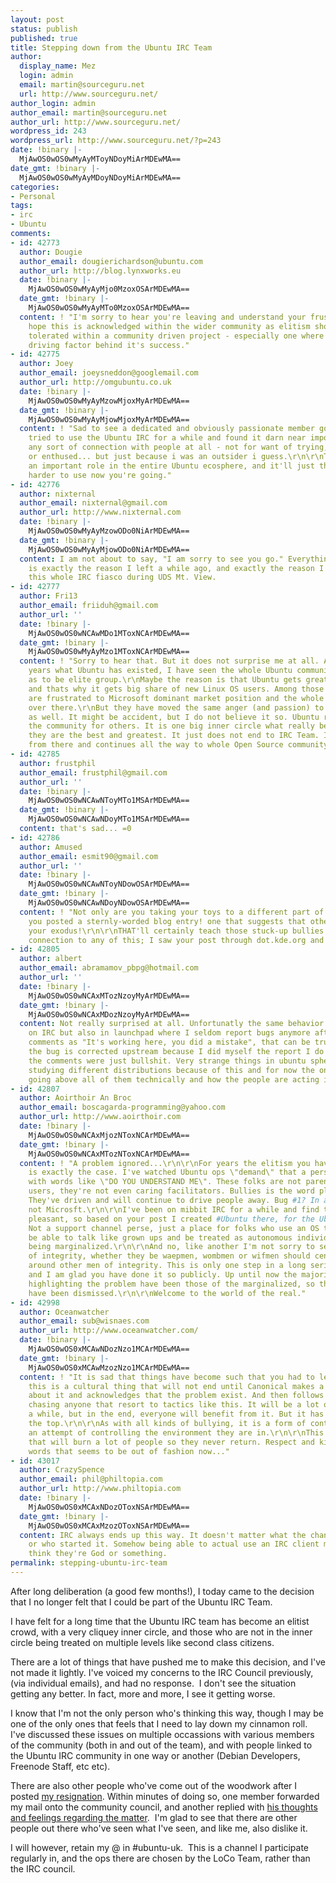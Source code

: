 ```yaml
---
layout: post
status: publish
published: true
title: Stepping down from the Ubuntu IRC Team
author:
  display_name: Mez
  login: admin
  email: martin@sourceguru.net
  url: http://www.sourceguru.net/
author_login: admin
author_email: martin@sourceguru.net
author_url: http://www.sourceguru.net/
wordpress_id: 243
wordpress_url: http://www.sourceguru.net/?p=243
date: !binary |-
  MjAwOS0wOS0wMyAyMToyNDoyMiArMDEwMA==
date_gmt: !binary |-
  MjAwOS0wOS0wMyAyMDoyNDoyMiArMDEwMA==
categories:
- Personal
tags:
- irc
- Ubuntu
comments:
- id: 42773
  author: Dougie
  author_email: dougierichardson@ubuntu.com
  author_url: http://blog.lynxworks.eu
  date: !binary |-
    MjAwOS0wOS0wMyAyMjo0MzoxOSArMDEwMA==
  date_gmt: !binary |-
    MjAwOS0wOS0wMyAyMTo0MzoxOSArMDEwMA==
  content: ! "I'm sorry to hear you're leaving and understand your frustration.\r\n\r\nI
    hope this is acknowledged within the wider community as elitism should not be
    tolerated within a community driven project - especially one where this is the
    driving factor behind it's success."
- id: 42775
  author: Joey
  author_email: joeysneddon@googlemail.com
  author_url: http://omgubuntu.co.uk
  date: !binary |-
    MjAwOS0wOS0wMyAyMzowMjoxMyArMDEwMA==
  date_gmt: !binary |-
    MjAwOS0wOS0wMyAyMjowMjoxMyArMDEwMA==
  content: ! "Sad to see a dedicated and obviously passionate member go.\r\n\r\nI've
    tried to use the Ubuntu IRC for a while and found it darn near impossible to make
    any sort of connection with people at all - not for want of trying, being effusive
    or enthused... but just because i was an outsider i guess.\r\n\r\nThe IRC's fulfil
    an important role in the entire Ubuntu ecosphere, and it'll just that little bit
    harder to use now you're going."
- id: 42776
  author: nixternal
  author_email: nixternal@gmail.com
  author_url: http://www.nixternal.com
  date: !binary |-
    MjAwOS0wOS0wMyAyMzowODo0NiArMDEwMA==
  date_gmt: !binary |-
    MjAwOS0wOS0wMyAyMjowODo0NiArMDEwMA==
  content: I am not about to say, "I am sorry to see you go." Everything you hit on
    is exactly the reason I left a while ago, and exactly the reason I brought up
    this whole IRC fiasco during UDS Mt. View.
- id: 42777
  author: Fri13
  author_email: friiduh@gmail.com
  author_url: ''
  date: !binary |-
    MjAwOS0wOS0wNCAwMDo1MToxNCArMDEwMA==
  date_gmt: !binary |-
    MjAwOS0wOS0wMyAyMzo1MToxNCArMDEwMA==
  content: ! "Sorry to hear that. But it does not surprise me at all. After all the
    years what Ubuntu has existed, I have seen the whole Ubuntu community to grow
    as to be elite group.\r\nMaybe the reason is that Ubuntu gets greatest media attention
    and thats why it gets big share of new Linux OS users. Among those are users who
    are frustrated to Microsoft dominant market position and the whole software \"world\"
    over there.\r\nBut they have moved the same anger (and passion) to Linux side
    as well. It might be accident, but I do not believe it so. Ubuntu really lack
    the community for others. It is one big inner circle what really believes that
    they are the best and greatest. It just does not end to IRC Team. It just begins
    from there and continues all the way to whole Open Source community."
- id: 42785
  author: frustphil
  author_email: frustphil@gmail.com
  author_url: ''
  date: !binary |-
    MjAwOS0wOS0wNCAwNToyMTo1MSArMDEwMA==
  date_gmt: !binary |-
    MjAwOS0wOS0wNCAwNDoyMTo1MSArMDEwMA==
  content: that's sad... =0
- id: 42786
  author: Amused
  author_email: esmit90@gmail.com
  author_url: ''
  date: !binary |-
    MjAwOS0wOS0wNCAwNToyNDowOSArMDEwMA==
  date_gmt: !binary |-
    MjAwOS0wOS0wNCAwNDoyNDowOSArMDEwMA==
  content: ! "Not only are you taking your toys to a different part of the playground,
    you posted a sternly-worded blog entry! one that suggests that others may join
    your exodus!\r\n\r\nTHAT'll certainly teach those stuck-up bullies!\r\n\r\n(No
    connection to any of this; I saw your post through dot.kde.org and it amused me.)"
- id: 42805
  author: albert
  author_email: abramamov_pbpg@hotmail.com
  author_url: ''
  date: !binary |-
    MjAwOS0wOS0wNCAxMTozNzoyMyArMDEwMA==
  date_gmt: !binary |-
    MjAwOS0wOS0wNCAxMDozNzoyMyArMDEwMA==
  content: Not really surprised at all. Unfortunatly the same behavior is not only
    on IRC but also in launchpad where I seldom report bugs anymore after multiply
    comments as "It's working here, you did a mistake", that can be true but when
    the bug is corrected upstream because I did myself the report I do think that
    the comments were just bullshit. Very strange things in ubuntu sphere. So I am
    studying different distributions because of this and for now the one which is
    going above all of them technically and how the people are acting is pardus.
- id: 42807
  author: Aoirthoir An Broc
  author_email: boscagarda-programming@yahoo.com
  author_url: http://www.aoirthoir.com
  date: !binary |-
    MjAwOS0wOS0wNCAxMjozNToxNCArMDEwMA==
  date_gmt: !binary |-
    MjAwOS0wOS0wNCAxMTozNToxNCArMDEwMA==
  content: ! "A problem ignored...\r\n\r\nFor years the elitism you have mentioned
    is exactly the case. I've watched Ubuntu ops \"demand\" that a person answer them
    with words like \"DO YOU UNDERSTAND ME\". These folks are not parents of Ubuntu
    users, they're not even caring facilitators. Bullies is the word plain and simple.
    They've driven and will continue to drive people away. Bug #1? In a word it's
    not Microsft.\r\n\r\nI've been on mibbit IRC for a while and find them much more
    pleasant, so based on your post I created #Ubuntu there, for the Ubuntu Diaspora.
    Not a support channel perse, just a place for folks who use an OS that want to
    be able to talk like grown ups and be treated as autonomous individuals without
    being marginalized.\r\n\r\nAnd no, like another I'm not sorry to see you go. Men
    of integrity, whether they be waepmen, wombmen or wifmen should center themselves
    around other men of integrity. This is only one step in a long series for you
    and I am glad you have done it so publicly. Up until now the majority of the voices
    highlighting the problem have been those of the marginalized, so their voices
    have been dismissed.\r\n\r\nWelcome to the world of the real."
- id: 42998
  author: Oceanwatcher
  author_email: sub@wisnaes.com
  author_url: http://www.oceanwatcher.com/
  date: !binary |-
    MjAwOS0wOS0xMCAwNDozNzo1MCArMDEwMA==
  date_gmt: !binary |-
    MjAwOS0wOS0xMCAwMzozNzo1MCArMDEwMA==
  content: ! "It is sad that things have become such that you had to leave.\r\n\r\nBut
    this is a cultural thing that will not end until Canonical makes a clear statement
    about it and acknowledges that the problem exist. And then follows up by actively
    chasing anyone that resort to tactics like this. It will be a lot of work for
    a while, but in the end, everyone will benefit from it. But it has to come from
    the top.\r\n\r\nAs with all kinds of bullying, it is a form of control technique,
    an attempt of controlling the environment they are in.\r\n\r\nThis is a problem
    that will burn a lot of people so they never return. Respect and kindness are
    words that seems to be out of fashion now..."
- id: 43017
  author: CrazySpence
  author_email: phil@philtopia.com
  author_url: http://www.philtopia.com
  date: !binary |-
    MjAwOS0wOS0xMCAxNDozOToxNSArMDEwMA==
  date_gmt: !binary |-
    MjAwOS0wOS0xMCAxMzozOToxNSArMDEwMA==
  content: IRC always ends up this way. It doesn't matter what the channel is about
    or who started it. Somehow being able to actual use an IRC client makes people
    think they're God or something.
permalink: stepping-ubuntu-irc-team
---
```

<p>After long deliberation (a good few months!), I today came to the decision that I no longer felt that I could be part of the Ubuntu IRC Team.</p>
<p>I have felt for a long time that the Ubuntu IRC team has become an elitist crowd, with a very cliquey inner circle, and those who are not in the inner circle being treated on multiple levels like second class citizens.</p>
<p>There are a lot of things that have pushed me to make this decision, and I've not made it lightly. I've voiced my concerns to the IRC Council previously, (via individual emails), and had no response.  I don't see the situation getting any better. In fact, more and more, I see it getting worse.</p>
<p>I know that I'm not the only person who's thinking this way, though I may be one of the only ones that feels that I need to lay down my cinnamon roll.  I've discussed these issues on multiple occassions with various members of the community (both in and out of the team), and with people linked to the Ubuntu IRC community in one way or another (Debian Developers, Freenode Staff, etc etc).</p>
<p>There are also other people who've come out of the woodwork after I posted <a href="https://lists.ubuntu.com/archives/ubuntu-irc/2009-September/000627.html">my resignation</a>. Within minutes of doing so, one member forwarded my mail onto the community council, and another replied with <a href="https://lists.ubuntu.com/archives/ubuntu-irc/2009-September/000629.html">his thoughts and feelings regarding the matter</a>.  I'm glad to see that there are other people out there who've seen what I've seen, and like me, also dislike it.</p>
<p>I will however, retain my @ in #ubuntu-uk.  This is a channel I participate regularly in, and the ops there are chosen by the LoCo Team, rather than the IRC council.</p>

